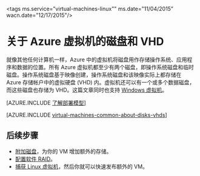 <properties
	pageTitle="关于 Linux 虚拟机的磁盘和 VHD | Azure"
	description="了解 Linux 中虚拟机磁盘和 VHD 的基础知识。"
	services="virtual-machines-linux"
	documentationCenter=""
	authors="cynthn"
	manager="timlt"
	editor="tysonn"
	tags="azure-resource-manager,azure-service-management"/>

<tags
	ms.service="virtual-machines-linux""
	ms.date="11/04/2015"
	wacn.date="12/17/2015"/>

# 关于 Azure 虚拟机的磁盘和 VHD

就像其他任何计算机一样，Azure 中的虚拟机将磁盘用作存储操作系统、应用程序和数据的位置。所有 Azure 虚拟机都至少有两个磁盘，即操作系统磁盘和临时磁盘。操作系统磁盘基于映像创建，操作系统磁盘和该映像实际上都存储在 Azure 存储帐户中的虚拟硬盘 (VHD) 内。虚拟机还可以有一个或多个数据磁盘，而这些磁盘也存储为 VHD。这篇文章同时也支持 [Windows 虚拟机](/documentation/articles/virtual-machines-windows-about-disks-vhds)。

[AZURE.INCLUDE [了解部署模型](../includes/learn-about-deployment-models-both-include.md)]

[AZURE.INCLUDE [virtual-machines-common-about-disks-vhds](../includes/virtual-machines-common-about-disks-vhds.md)]

## 后续步骤

-  [附加磁盘](/documentation/articles/virtual-machines-linux-attach-disk-portal)，为你的 VM 增加额外的存储。
-  [配置软件 RAID](/documentation/articles/virtual-machines-linux-configure-raid)。
-  [捕获 Linux 虚拟机](/documentation/articles/virtual-machines-linux-classic-capture-image)，然后你就可以快速发布额外的 VM。


<!---HONumber=Mooncake_1207_2015-->